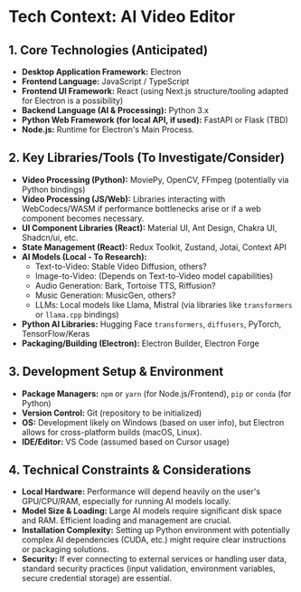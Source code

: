# Tech Context: AI Video Editor

## 1. Core Technologies (Anticipated)

*   **Desktop Application Framework:** Electron
*   **Frontend Language:** JavaScript / TypeScript
*   **Frontend UI Framework:** React (using Next.js structure/tooling adapted for Electron is a possibility)
*   **Backend Language (AI & Processing):** Python 3.x
*   **Python Web Framework (for local API, if used):** FastAPI or Flask (TBD)
*   **Node.js:** Runtime for Electron's Main Process.

## 2. Key Libraries/Tools (To Investigate/Consider)

*   **Video Processing (Python):** MoviePy, OpenCV, FFmpeg (potentially via Python bindings)
*   **Video Processing (JS/Web):** Libraries interacting with WebCodecs/WASM if performance bottlenecks arise or if a web component becomes necessary.
*   **UI Component Libraries (React):** Material UI, Ant Design, Chakra UI, Shadcn/ui, etc.
*   **State Management (React):** Redux Toolkit, Zustand, Jotai, Context API
*   **AI Models (Local - To Research):**
    *   Text-to-Video: Stable Video Diffusion, others?
    *   Image-to-Video: (Depends on Text-to-Video model capabilities)
    *   Audio Generation: Bark, Tortoise TTS, Riffusion?
    *   Music Generation: MusicGen, others?
    *   LLMs: Local models like Llama, Mistral (via libraries like `transformers` or `llama.cpp` bindings)
*   **Python AI Libraries:** Hugging Face `transformers`, `diffusers`, PyTorch, TensorFlow/Keras
*   **Packaging/Building (Electron):** Electron Builder, Electron Forge

## 3. Development Setup & Environment

*   **Package Managers:** `npm` or `yarn` (for Node.js/Frontend), `pip` or `conda` (for Python)
*   **Version Control:** Git (repository to be initialized)
*   **OS:** Development likely on Windows (based on user info), but Electron allows for cross-platform builds (macOS, Linux).
*   **IDE/Editor:** VS Code (assumed based on Cursor usage)

## 4. Technical Constraints & Considerations

*   **Local Hardware:** Performance will depend heavily on the user's GPU/CPU/RAM, especially for running AI models locally.
*   **Model Size & Loading:** Large AI models require significant disk space and RAM. Efficient loading and management are crucial.
*   **Installation Complexity:** Setting up Python environment with potentially complex AI dependencies (CUDA, etc.) might require clear instructions or packaging solutions.
*   **Security:** If ever connecting to external services or handling user data, standard security practices (input validation, environment variables, secure credential storage) are essential. 